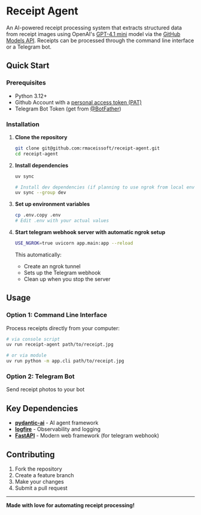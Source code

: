# Receipt Agent

An AI-powered receipt processing system that extracts structured data from receipt images using OpenAI's [GPT-4.1 mini](https://platform.openai.com/docs/models/gpt-4.1-mini) model via the [GitHub Models API](https://docs.github.com/en/github-models). Receipts can be processed through the command line interface or a Telegram bot.

## Quick Start

### Prerequisites
- Python 3.12+
- Github Account with a [personal access token (PAT)](https://github.com/settings/tokens)
- Telegram Bot Token (get from [@BotFather](https://t.me/botfather))

### Installation

1. **Clone the repository**
   ```bash
   git clone git@github.com:rmaceissoft/receipt-agent.git
   cd receipt-agent
   ```

2. **Install dependencies**
   ```bash
   uv sync

   # Install dev dependencies (if planning to use ngrok from local environment)
   uv sync --group dev
   ```

3. **Set up environment variables**
   ```bash
   cp .env.copy .env
   # Edit .env with your actual values
   ```

4. **Start telegram webhook server with automatic ngrok setup**
   ```bash
   USE_NGROK=true uvicorn app.main:app --reload
   ```
   This automatically:
   - Create an ngrok tunnel
   - Sets up the Telegram webhook
   - Clean up when you stop the server 

## Usage

### Option 1: Command Line Interface

Process receipts directly from your computer:

```bash
# via console script
uv run receipt-agent path/to/receipt.jpg

# or via module
uv run python -m app.cli path/to/receipt.jpg
```

### Option 2: Telegram Bot

Send receipt photos to your bot


## Key Dependencies
- **[pydantic-ai](https://ai.pydantic.dev/)** - AI agent framework
- **[logfire](https://pydantic.dev/logfire)** - Observability and logging
- **[FastAPI](https://fastapi.tiangolo.com/)** - Modern web framework (for telegram webhook)

## Contributing

1. Fork the repository
2. Create a feature branch
3. Make your changes
4. Submit a pull request

---

**Made with love for automating receipt processing!**
